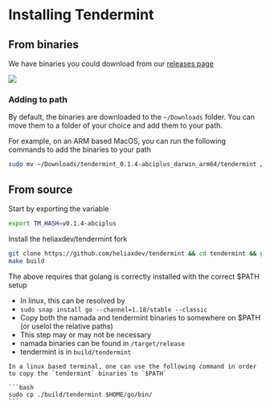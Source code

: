 # Installing Tendermint

## From binaries

We have binaries you could download from our [releases page](https://github.com/heliaxdev/tendermint/releases)

![](/images/Download_Tendermint_Binaries.png)

### Adding to path

By default, the binaries are downloaded to the `~/Downloads` folder. You can move them to a folder of your choice and add them to your path.

For example, on an ARM based MacOS, you can run the following commands to add the binaries to your path

```bash
sudo mv ~/Downloads/tendermint_0.1.4-abciplus_darwin_arm64/tendermint /usr/local/bin
```

## From source

Start by exporting the variable

```bash
export TM_HASH=v0.1.4-abciplus
```

Install the heliaxdev/tendermint fork

```bash
git clone https://github.com/heliaxdev/tendermint && cd tendermint && git checkout $TM_HASH
make build
```

The above requires that golang is correctly installed with the correct $PATH setup

- In linux, this can be resolved by
- `sudo snap install go --channel=1.18/stable --classic`
- Copy both the namada and tendermint binaries to somewhere on $PATH (or uselol the relative paths)
- This step may or may not be necessary
- namada binaries can be found in `/target/release`
- tendermint is in `build/tendermint`

````admonish note
In a linux based terminal, one can use the following command in order to copy the `tendermint` binaries to `$PATH`

```bash
sudo cp ./build/tendermint $HOME/go/bin/
```
````
